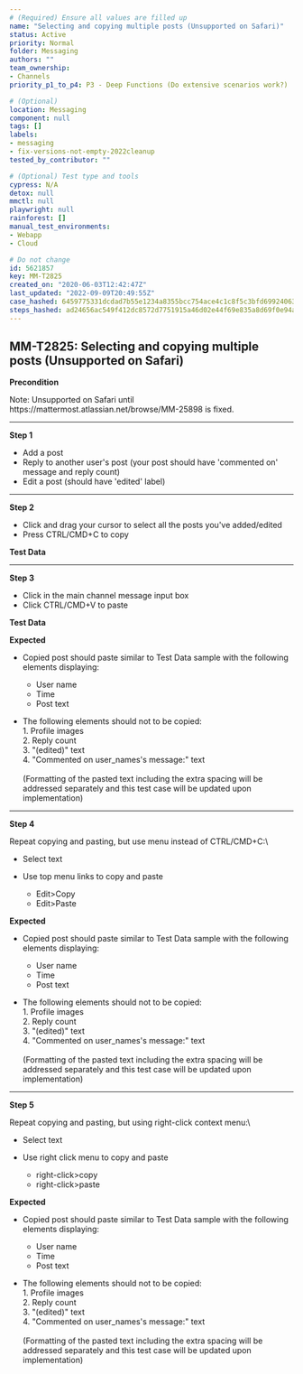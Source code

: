 ```yaml
---
# (Required) Ensure all values are filled up
name: "Selecting and copying multiple posts (Unsupported on Safari)"
status: Active
priority: Normal
folder: Messaging
authors: ""
team_ownership:
- Channels
priority_p1_to_p4: P3 - Deep Functions (Do extensive scenarios work?)

# (Optional)
location: Messaging
component: null
tags: []
labels:
- messaging
- fix-versions-not-empty-2022cleanup
tested_by_contributor: ""

# (Optional) Test type and tools
cypress: N/A
detox: null
mmctl: null
playwright: null
rainforest: []
manual_test_environments:
- Webapp
- Cloud

# Do not change
id: 5621857
key: MM-T2825
created_on: "2020-06-03T12:42:47Z"
last_updated: "2022-09-09T20:49:55Z"
case_hashed: 6459775331dcdad7b55e1234a8355bcc754ace4c1c8f5c3bfd69924063f14a28d1a016504b63785065311385629dbd99
steps_hashed: ad24656ac549f412dc8572d7751915a46d02e44f69e835a8d69f0e94ae2adbec4d89cdbc1c87e19725c30cdbec02b74c
---
```


<!-- (Auto-generated) Based on frontmatter's "key" and "name" -->

## MM-T2825: Selecting and copying multiple posts (Unsupported on Safari)

**Precondition**

Note: Unsupported on Safari until https\://mattermost.atlassian.net/browse/MM-25898 is fixed.

---

**Step 1**

- Add a post
- Reply to another user's post (your post should have 'commented on' message and reply count)
- Edit a post (should have 'edited' label)

---

**Step 2**

- Click and drag your cursor to select all the posts you've added/edited
- Press CTRL/CMD+C to copy

**Test Data**

---

**Step 3**

- Click in the main channel message input box
- Click CTRL/CMD+V to paste

**Test Data**

**Expected**

- Copied post should paste similar to Test Data sample with the following elements displaying:

  - User name
  - Time
  - Post text

- The following elements should not to be copied:\
  1\. Profile images\
  2\. Reply count\
  3\. "(edited)" text\
  4\. "Commented on user\_names's message:" text\
  \
  (Formatting of the pasted text including the extra spacing will be addressed separately and this test case will be updated upon implementation)

---

**Step 4**

Repeat copying and pasting, but use menu instead of CTRL/CMD+C:\\

- Select text

- Use top menu links to copy and paste

  - Edit>Copy
  - Edit>Paste

**Expected**

- Copied post should paste similar to Test Data sample with the following elements displaying:

  - User name
  - Time
  - Post text

- The following elements should not to be copied:\
  1\. Profile images\
  2\. Reply count\
  3\. "(edited)" text\
  4\. "Commented on user\_names's message:" text\
  \
  (Formatting of the pasted text including the extra spacing will be addressed separately and this test case will be updated upon implementation)

---

**Step 5**

Repeat copying and pasting, but using right-click context menu:\\

- Select text

- Use right click menu to copy and paste

  - right-click>copy
  - right-click>paste

**Expected**

- Copied post should paste similar to Test Data sample with the following elements displaying:

  - User name
  - Time
  - Post text

- The following elements should not to be copied:\
  1\. Profile images\
  2\. Reply count\
  3\. "(edited)" text\
  4\. "Commented on user\_names's message:" text\
  \
  (Formatting of the pasted text including the extra spacing will be addressed separately and this test case will be updated upon implementation)
